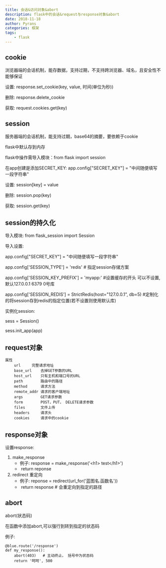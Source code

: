 ```yaml
---
title: 会话&访问对象&abort
description: flask中的会话&request与response对象&abort
date: 2018-11-18
author: Pyrans
categories: 框架
tags:
    - flask
---
```




## cookie

浏览器端的会话机制，能存数据，支持过期，不支持跨浏览器、域名，且安全性不能够保证

设置: response.set_cookie(key, value, 时间(单位为秒))

删除: response.delete_cookie

获取: request.cookies.get(key)

## session

服务器端的会话机制，能支持过期，base64的摘要，要依赖于cookie

flask中默认存到内存

flask中操作需导入模块：from flask import session

在app创建是添加SECRET_KEY:  app.config["SECRET_KEY"] = "中间随便填写一段字符串"

设置: session[key] = value

删除: session.pop(key)

获取: session.get(key)

## session的持久化

导入模块: from flask_session import Session

导入设置: 

app.config["SECRET_KEY"] = "中间随便填写一段字符串"

app.config['SESSION_TYPE'] = 'redis'     # 指定session存储方案

app.config['SESSION_KEY_PREFIX'] = 'myapp:' #设置缓存的开头 可以不设置,默认127.0.0.1 6379 0号库

app.config['SESSION_REDIS'] = StrictRedis(host="127.0.0.1", db=5) #定制化的将session存到redis的指定位置(若不设置则使用默认库)

实例化session:

sess = Session()

sess.init_app(app)

## request对象

~~~
属性
	url		完整请求地址
	base_url	去掉GET参数的URL
	host_url	只有主机和端口号的URL
	path		路由中的路径
	method		请求方法
	remote_addr	请求的客户端地址
	args		GET请求参数
	form		POST，PUT， DELETE请求参数
	files		文件上传
	headers		请求头
	cookies		请求中的cookie
~~~

## response对象

设置response:

1. make_response 
   * 例子: response = make_response('\<h1> test\</h1>')
   * ​          return reponse
2. redirect 重定向
   * 例子: reponse = redirect(url_for('蓝图名.函数名'))
   * ​          return response     # 会重定向到指定的路径

## abort

abort(状态码)

在函数中添加abort,可以强行到转到指定的状态码

例子:

~~~
@blue.route('/response')
def my_response():
    abort(403)   # 主动终止， 括号中为状态码
    return '呵呵', 500
~~~

